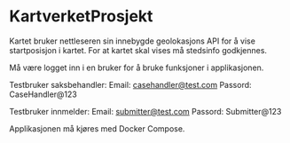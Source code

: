 # KartverketProsjekt

Kartet bruker nettleseren sin innebygde geolokasjons API for å vise startposisjon i kartet.
For at kartet skal vises må stedsinfo godkjennes. 

Må være logget inn i en bruker for å bruke funksjoner i applikasjonen.

Testbruker saksbehandler:
Email: casehandler@test.com
Passord: CaseHandler@123

Testbruker innmelder:
Email: submitter@test.com
Passord: Submitter@123

Applikasjonen må kjøres med Docker Compose. 
